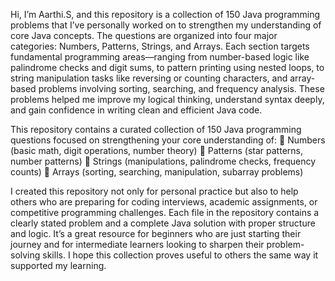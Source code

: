 Hi, I’m Aarthi.S, and this repository is a collection of 150 Java programming problems that I’ve personally worked on to strengthen my understanding of core
Java concepts. The questions are organized into four major categories: Numbers, Patterns, Strings, and Arrays.
Each section targets fundamental programming areas—ranging from 
number-based logic like palindrome checks and digit sums, to pattern 
printing using nested loops, to string manipulation tasks like reversing
or counting characters, and array-based problems involving sorting,
searching, and frequency analysis. These problems helped me improve my 
logical thinking, understand syntax deeply, and gain confidence in 
writing clean and efficient Java code.

This repository contains a curated collection of 150 Java programming questions focused on strengthening your core understanding of:
🔢 Numbers (basic math, digit operations, number theory)
🔁 Patterns (star patterns, number patterns)
🔣 Strings (manipulations, palindrome checks, frequency counts)
🔢 Arrays (sorting, searching, manipulation, subarray problems)

I created this repository not only for personal practice but also to help others who are preparing for coding interviews, academic assignments, or competitive programming challenges.
Each file in the repository contains a clearly stated problem and a 
complete Java solution with proper structure and logic. It’s a great 
resource for beginners who are just starting their journey and for 
intermediate learners looking to sharpen their problem-solving skills. I
hope this collection proves useful to others the same way it supported 
my learning. 
